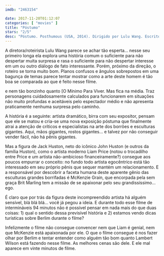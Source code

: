 ```yaml
---
imdb: "2463154"

date: 2017-11-20T01:12:07
categories: [ "movies" ]
title: "Póstumo"
stars: "2/5"
desc: "Póstumo. Posthumous (USA, 2014). Dirigido por Lulu Wang. Escrito por Lulu Wang. Com Jack Huston (Liam Price), Brit Marling (McKenzie Grain), Tom Schilling (Ben), Lambert Wilson (Daniel S. Volpe), Alexander Fehling (Erik Alder), Nikolai Kinski (Kaleb Moo), Martin Stange (Detective), Oleg Tikhomirov (Waiter), Joost Siedhoff (Landlord)."
---
```

A diretora/roteirista Lulu Wang parece se achar tão esperta... nesse seu primeiro longa ela explora uma história comum o suficiente para não despertar muita surpresa e rasa o suficiente para não despertar interesse em um ou outro diálogo de fato interessante. Porém, próximo da direção, o roteiro se torna muito bom. Planos confusos e ângulos sobrepostos em uma bagunça de temas parece tentar mostrar como a arte deste homem é tão boa se comparada ao que é feito nesse filme.

 e nem tão bonzinho quanto [O Mínimo Para Viver. Mas fica na média. Traz personagens cuidadosamente calculados para funcionarem em situações não muito profundas e aceitáveis pelo espectador médio e não apresenta praticamente nenhuma surpresa pelo caminho.

A história é a seguinte: artista dramático, birra com seu expositor, pensam que ele se matou e cria-se uma nova exposição póstuma que finalmente atrai a atenção de críticos e especialistas na arte dos borrões e esculturas gigantes. Aqui, mãos gigantes, rostos gigantes... e talvez por não conseguir vender fácil, não há pênis gigantes.

Mas a figura de Jack Huston, neto do icônico John Huston (e outros da família Huston), como o artista moderno Liam Price (notou o trocadilho entre Price e um artista não-ambicioso financeiramente?) consegue aos poucos empurrar o conceito: no fundo todo artista egocêntrico está tão interessado em seu próprio pênis que sequer mantém um relacionamento. E a responsável por descobrir a faceta humana deste aparente gênio das esculturas grandes borrifadas é McKenzie Grain, que encorpada pela sem graça Brit Marling tem a missão de se apaixonar pelo seu grandissíssimo... ego.

É claro que por trás da figura deste incompreendido artista há alguém sensível, blá blá blá... você já pegou a ideia. E durante todo esse filme de intermináveis 94 minutos não é possível pensar em nada mais do que duas coisas: 1) qual o sentido dessa previsível história e 2) estamos vendo dicas turísticas sobre Berlim durante o filme?

Infelizmente o filme não consegue convencer nem que Liam é genial, nem que McKenzie está apaixonada por ele. O que o filme consegue é nos fazer olhar por Berlim e tentar entender como alguém tão bom quanto Lambert Wilson está fazendo nesse filme. As melhores cenas são dele. E ele mal aparece em vinte minutos de filme.
